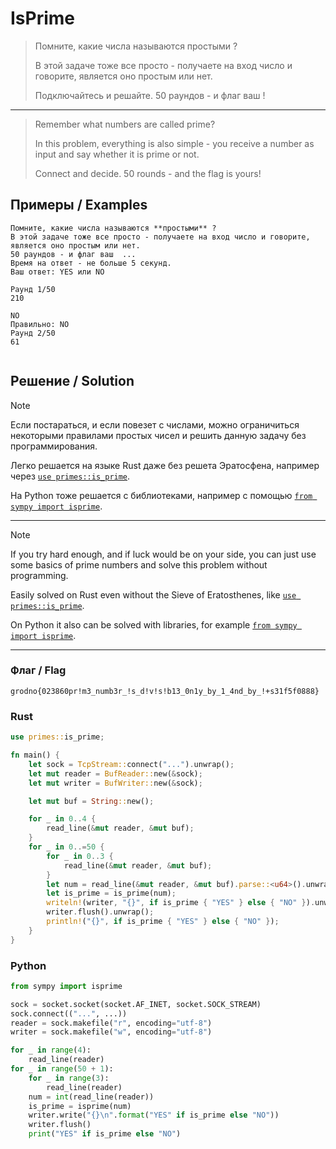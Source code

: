 # IsPrime

> Помните, какие числа называются простыми ?
>
> В этой задаче тоже все просто - получаете на вход число и говорите, является оно простым или нет.
>
> Подключайтесь и решайте. 50 раундов - и флаг ваш !

---

> Remember what numbers are called prime?
>
> In this problem, everything is also simple - you receive a number as input and say whether it is prime or not.
>
> Connect and decide. 50 rounds - and the flag is yours!

## Примеры / Examples

```plain
Помните, какие числа называются **простыми** ?
В этой задаче тоже все просто - получаете на вход число и говорите, является оно простым или нет.
50 раундов - и флаг ваш  ...
Время на ответ - не больше 5 секунд.
Ваш ответ: YES или NO

Раунд 1/50
210

NO
Правильно: NO
Раунд 2/50
61


```

## Решение / Solution

> [!NOTE]
> Если постараться, и если повезет с числами, можно ограничиться некоторыми правилами простых чисел
> и решить данную задачу без программирования.

Легко решается на языке Rust даже без решета Эратосфена, например через
[`use primes::is_prime`](https://docs.rs/primes/latest/primes/fn.is_prime.html).

На Python тоже решается с библиотеками, например с помощью
[`from sympy import isprime`](https://docs.sympy.org/latest/modules/ntheory.html#sympy.ntheory.primetest.isprime).

---

> [!NOTE]
> If you try hard enough, and if luck would be on your side, you can just use some basics of prime
> numbers and solve this problem without programming.

Easily solved on Rust even without the Sieve of Eratosthenes, like
[`use primes::is_prime`](https://docs.rs/primes/latest/primes/fn.is_prime.html).

On Python it also can be solved with libraries, for example
[`from sympy import isprime`](https://docs.sympy.org/latest/modules/ntheory.html#sympy.ntheory.primetest.isprime).

---

### Флаг / Flag

```plain
grodno{023860pr!m3_numb3r_!s_d!v!s!b13_0n1y_by_1_4nd_by_!+s31f5f0888}
```

### Rust

```rust
use primes::is_prime;

fn main() {
    let sock = TcpStream::connect("...").unwrap();
    let mut reader = BufReader::new(&sock);
    let mut writer = BufWriter::new(&sock);

    let mut buf = String::new();

    for _ in 0..4 {
        read_line(&mut reader, &mut buf);
    }
    for _ in 0..=50 {
        for _ in 0..3 {
            read_line(&mut reader, &mut buf);
        }
        let num = read_line(&mut reader, &mut buf).parse::<u64>().unwrap();
        let is_prime = is_prime(num);
        writeln!(writer, "{}", if is_prime { "YES" } else { "NO" }).unwrap();
        writer.flush().unwrap();
        println!("{}", if is_prime { "YES" } else { "NO" });
    }
}
```

### Python

```python
from sympy import isprime

sock = socket.socket(socket.AF_INET, socket.SOCK_STREAM)
sock.connect(("...", ...))
reader = sock.makefile("r", encoding="utf-8")
writer = sock.makefile("w", encoding="utf-8")

for _ in range(4):
    read_line(reader)
for _ in range(50 + 1):
    for _ in range(3):
        read_line(reader)
    num = int(read_line(reader))
    is_prime = isprime(num)
    writer.write("{}\n".format("YES" if is_prime else "NO"))
    writer.flush()
    print("YES" if is_prime else "NO")
```
